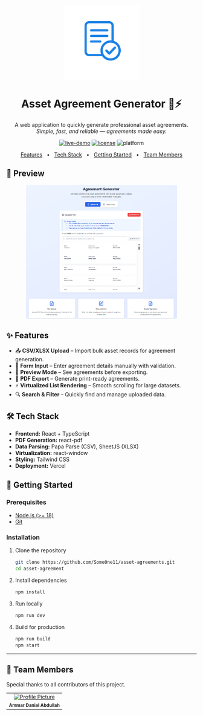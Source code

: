 <p align="center">  
  <img src="public/agreement-gen.png" alt="asset-agreement-generator" width="200px">
</p>
<h1 align="center"> Asset Agreement Generator 📑⚡ </h1>

<p align="center">
  A web application to quickly generate professional asset agreements.  
  <br>
  <em>Simple, fast, and reliable — agreements made easy.</em>
</p>

<p align="center">
  <a href="https://asset-agreement-generator.vercel.app/"><img src="https://img.shields.io/badge/demo-online-brightgreen.svg" alt="live-demo"></a>
  <a href="https://opensource.org/licenses/MIT"><img src="https://img.shields.io/badge/license-MIT-blue.svg" alt="license"></a>
  <img src="https://img.shields.io/badge/platform-React%20+%20TypeScript-lightgrey.svg" alt="platform">
</p>

<p align="center">
<a href="#features">Features</a>
<span>&nbsp; • &nbsp;</span>
<a href="#techs">Tech Stack</a>
<span>&nbsp; • &nbsp;</span>
<a href="#started">Getting Started</a>
<span>&nbsp; • &nbsp;</span>
<a href="#team">Team Members</a>
</p>

<h2 id="layout">📸 Preview</h2>

<p align="center">
<img src="public/preview.png" alt="upload" width="400px">
</p>


<h2 id="features"> ✨ Features </h2>

- 📤 **CSV/XLSX Upload** – Import bulk asset records for agreement generation.  
- 📝 **Form Input** – Enter agreement details manually with validation.  
- 📄 **Preview Mode** – See agreements before exporting.  
- 📑 **PDF Export** – Generate print-ready agreements.  
- ⚡ **Virtualized List Rendering** – Smooth scrolling for large datasets.  
- 🔍 **Search & Filter** – Quickly find and manage uploaded data.  


<h2 id="techs"> 🛠 Tech Stack </h2>

- **Frontend:** React + TypeScript  
- **PDF Generation:** react-pdf  
- **Data Parsing:** Papa Parse (CSV), SheetJS (XLSX)  
- **Virtualization:** react-window  
- **Styling:** Tailwind CSS  
- **Deployment:** Vercel  


<h2 id="started"> 🚀 Getting Started </h2>

### Prerequisites
- [Node.js (>= 18)](https://nodejs.org/en/download)  
- [Git](https://git-scm.com/downloads)  

### Installation

1. Clone the repository  

   ```bash
   git clone https://github.com/Some0ne11/asset-agreements.git
   cd asset-agreement
   ```

2. Install dependencies  

   ```bash
   npm install
   ```

3. Run locally  

   ```bash
   npm run dev
   ```

4. Build for production  

   ```bash
   npm run build
   npm start
   ```

---

<h2 id="team">🤝 Team Members</h2>

<p>Special thanks to all contributors of this project.</p>
<table>
<tr>

<td align="center">
<a href="https://github.com/Some0ne11">
<img src="https://avatars.githubusercontent.com/u/122141550?v=4" width="100px;" alt="Profile Picture"/><br>
<sub>
<b>Ammar Danial Abdullah</b>
</sub>
</a>
</td>

</tr>
</table>
